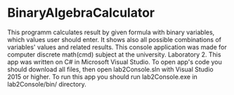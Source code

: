 # BinaryAlgebraCalculator
This programm calculates result by given formula with binary variables, which values user should enter. It shows also all possible combinations of variables' values and related results.
This console application was made for computer discrete math(cmd) subject at the university. Laboratory 2.
This app was written on C# in Microsoft Visual Studio. To open app's code you should download all files, then open lab2Console.sln with Visual Studio 2015 or higher. 
To run this app you should run lab2Console.exe in lab2Console/bin/ directory.

